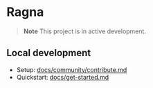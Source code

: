 # Ragna

> **Note**
> This project is in active development.

## Local development

* Setup: [docs/community/contribute.md](docs/community/contribute.md)
* Quickstart: [docs/get-started.md](docs/get-started.md#minimal-example)
